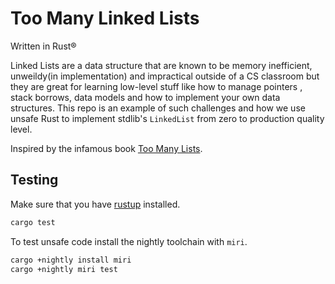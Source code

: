 # Too Many Linked Lists

Written in Rust&reg;

Linked Lists are a data structure that are known to be memory inefficient, unweildy(in implementation)
and impractical outside of a CS classroom but they are great for learning low-level stuff like how to manage pointers
, stack borrows, data models and how to implement your own data structures. This repo is an example of such challenges and how
we use unsafe Rust to implement stdlib's `LinkedList` from zero to production quality level.

Inspired by the infamous book [Too Many Lists](https://rust-unofficial.github.io/too-many-lists/index.html).

## Testing

Make sure that you have [rustup](https://rustup.rs) installed.

```bash
cargo test
```

To test unsafe code install the nightly toolchain with `miri`.

```bash
cargo +nightly install miri
cargo +nightly miri test
```
